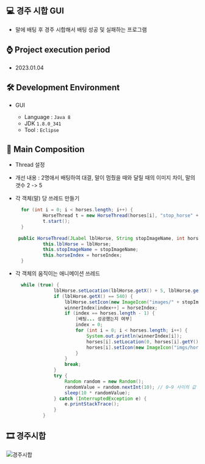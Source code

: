 ## 💻 경주 시합 GUI
- 말에 배팅 후 경주 시합해서 배팅 성공 및 실패하는 프로그램

## ⌚ Project execution period
  - 2023.01.04

## 🛠 Development Environment
- GUI
  
  - Language : `Java 8` 
  - JDK `1.8.0_341`
  - Tool : `Eclipse`

## 📃 Main Composition
- Thread 설정

- 개선 내용 : 2명애서 배팅하여 대결, 말이 멈췄을 때와 달릴 때의 이미지 차이, 말의 갯수 2 -> 5

- 각 객체(말) 당 쓰레드 만들기
  ```java
    for (int i = 0; i < horses.length; i++) {
			HorseThread t = new HorseThread(horses[i], "stop_horse" + (i + 1), i);
			t.start();
	}
				
   public HorseThread(JLabel lblHorse, String stopImageName, int horseIndex) {
			this.lblHorse = lblHorse;
			this.stopImageName = stopImageName;
			this.horseIndex = horseIndex;
	}
  ```
- 각 객체의 움직이는 애니메이션 쓰레드
  ```java
    while (true) {
				lblHorse.setLocation(lblHorse.getX() + 5, lblHorse.getY());
				if (lblHorse.getX() == 540) {
					lblHorse.setIcon(new ImageIcon("images/" + stopImageName + ".gif"));
					winnerIndex[index++] = horseIndex;
					if (index == horses.length - 1) {
						[배팅... 성공했는지 여부]
						index = 0;
						for (int i = 0; i < horses.length; i++) {
							System.out.println(winnerIndex[i]);
							horses[i].setLocation(0, horses[i].getY());
							horses[i].setIcon(new ImageIcon("imgs/horse" + (i + 1) + ".gif"));
						}
					}
					break;
				}
				try {
					Random random = new Random();
					randomValue = random.nextInt(10); // 0~9 사이의 값
					sleep(10 * randomValue);
				} catch (InterruptedException e) {
					e.printStackTrace();
				}
			}
  ```

## 🎞 경주시합
![경주시합](https://user-images.githubusercontent.com/121646949/226097838-77a6fe85-88a0-43c5-a89e-db6f57dff3c8.gif)
